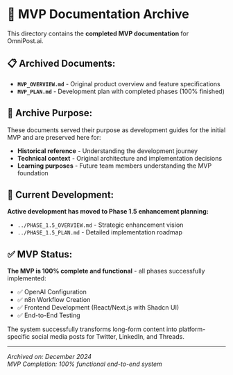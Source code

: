 # 📁 MVP Documentation Archive

This directory contains the **completed MVP documentation** for OmniPost.ai.

## **📋 Archived Documents:**

- **`MVP_OVERVIEW.md`** - Original product overview and feature specifications
- **`MVP_PLAN.md`** - Development plan with completed phases (100% finished)

## **🎯 Archive Purpose:**

These documents served their purpose as development guides for the initial MVP and are preserved here for:

- **Historical reference** - Understanding the development journey
- **Technical context** - Original architecture and implementation decisions
- **Learning purposes** - Future team members understanding the MVP foundation

## **🚀 Current Development:**

**Active development has moved to Phase 1.5 enhancement planning:**

- `../PHASE_1.5_OVERVIEW.md` - Strategic enhancement vision
- `../PHASE_1.5_PLAN.md` - Detailed implementation roadmap

## **✅ MVP Status:**

**The MVP is 100% complete and functional** - all phases successfully implemented:
- ✅ OpenAI Configuration
- ✅ n8n Workflow Creation
- ✅ Frontend Development (React/Next.js with Shadcn UI)
- ✅ End-to-End Testing

The system successfully transforms long-form content into platform-specific social media posts for Twitter, LinkedIn, and Threads.

---

*Archived on: December 2024*  
*MVP Completion: 100% functional end-to-end system* 